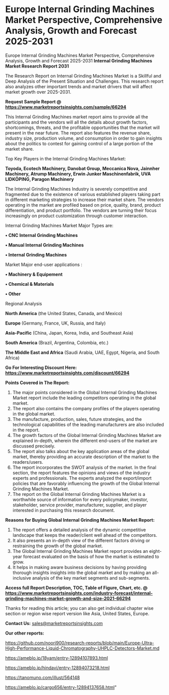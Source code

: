 # Europe Internal Grinding Machines Market Perspective, Comprehensive Analysis, Growth and Forecast 2025-2031
Europe Internal Grinding Machines Market Perspective, Comprehensive Analysis, Growth and Forecast 2025-2031
<strong>Internal Grinding Machines Market Research Report 2031</strong>

The Research Report on Internal Grinding Machines Market is a Skillful and Deep Analysis of the Present Situation and Challenges. This research report also analyzes other important trends and market drivers that will affect market growth over 2025-2031.

<strong>Request Sample Report @ <a href=https://www.marketreportsinsights.com/sample/66294>https://www.marketreportsinsights.com/sample/66294</a></strong>

This Internal Grinding Machines market report aims to provide all the participants and the vendors will all the details about growth factors, shortcomings, threats, and the profitable opportunities that the market will present in the near future. The report also features the revenue share, industry size, production volume, and consumption in order to gain insights about the politics to contest for gaining control of a large portion of the market share.

Top Key Players in the Internal Grinding Machines Market:

<strong>Toyoda, Ecotech Machinery, Danobat Group, Meccanica Nova, Jainnher Machinery, Atrump Machinery, Erwin Junker Maschinenfabrik, UVA LIDKÖPING, Paragon Machinery</strong>

The Internal Grinding Machines Industry is severely competitive and fragmented due to the existence of various established players taking part in different marketing strategies to increase their market share. The vendors operating in the market are profiled based on price, quality, brand, product differentiation, and product portfolio. The vendors are turning their focus increasingly on product customization through customer interaction.

Internal Grinding Machines Market Major Types are:

<strong>• CNC Internal Grinding Machines

• Manual Internal Grinding Machines

• Internal Grinding Machines</strong>

Market Major end-user applications :

<strong>• Machinery & Equipement

• Chemical & Materials

• Other</strong>

Regional Analysis

</u><strong><b>North America</b></strong> (the United States, Canada, and Mexico)

<strong><b>Europe </b></strong>(Germany, France, UK, Russia, and Italy)

<strong><b>Asia-Pacific</b></strong> (China, Japan, Korea, India, and Southeast Asia)

<strong><b>South America</b></strong> (Brazil, Argentina, Colombia, etc.)

<strong><b>The Middle East and Africa</b></strong> (Saudi Arabia, UAE, Egypt, Nigeria, and South Africa)

<strong>Go For Interesting Discount Here: <a href=https://www.marketreportsinsights.com/discount/66294>https://www.marketreportsinsights.com/discount/66294</a></strong>

<strong>Points Covered in The Report:</strong>
<ol>
  <li>The major points considered in the Global Internal Grinding Machines Market report include the leading competitors operating in the global market.</li>
  <li>The report also contains the company profiles of the players operating in the global market.</li>
  <li>The manufacture, production, sales, future strategies, and the technological capabilities of the leading manufacturers are also included in the report.</li>
  <li>The growth factors of the Global Internal Grinding Machines Market are explained in-depth, wherein the different end-users of the market are discussed precisely.</li>
  <li>The report also talks about the key application areas of the global market, thereby providing an accurate description of the market to the readers/users.</li>
  <li>The report incorporates the SWOT analysis of the market. In the final section, the report features the opinions and views of the industry experts and professionals. The experts analyzed the export/import policies that are favorably influencing the growth of the Global Internal Grinding Machines Market.</li>
  <li>The report on the Global Internal Grinding Machines Market is a worthwhile source of information for every policymaker, investor, stakeholder, service provider, manufacturer, supplier, and player interested in purchasing this research document.</li>
</ol>
<strong>Reasons for Buying Global Internal Grinding Machines Market Report:</strong>

<ol>
  <li>The report offers a detailed analysis of the dynamic competitive landscape that keeps the reader/client well ahead of the competitors.</li>
  <li>It also presents an in-depth view of the different factors driving or restraining the growth of the global market.</li>
  <li>The Global Internal Grinding Machines Market report provides an eight-year forecast evaluated on the basis of how the market is estimated to grow.</li>
  <li>It helps in making aware business decisions by having providing thorough insights insights into the global market and by making an all-inclusive analysis of the key market segments and sub-segments.</li>
</ol>
<strong>Access full Report Description, TOC, Table of Figure, Chart, etc. @ <a href=https://www.marketreportsinsights.com/industry-forecast/internal-grinding-machines-market-growth-and-size-2021-66294>https://www.marketreportsinsights.com/industry-forecast/internal-grinding-machines-market-growth-and-size-2021-66294</a></strong>


Thanks for reading this article; you can also get individual chapter wise section or region wise report version like Asia, United States, Europe.

<strong>Contact Us:</strong>
sales@marketreportsinsights.com

<strong>Our other reports:</strong>

<a href=https://github.com/noori900/research-reports/blob/main/Europe-Ultra-High-Performance-Liquid-Chromatography-UHPLC-Detectors-Market.md>https://github.com/noori900/research-reports/blob/main/Europe-Ultra-High-Performance-Liquid-Chromatography-UHPLC-Detectors-Market.md</a>

<a href=https://ameblo.jp/18yam/entry-12894107893.html>https://ameblo.jp/18yam/entry-12894107893.html</a>

<a href=https://ameblo.jp/hindavi/entry-12894073218.html>https://ameblo.jp/hindavi/entry-12894073218.html</a>

<a href=https://tanomuno.com/illust/564148>https://tanomuno.com/illust/564148</a>

<a href=https://ameblo.jp/cargo656/entry-12894137658.html>https://ameblo.jp/cargo656/entry-12894137658.html</a>"
